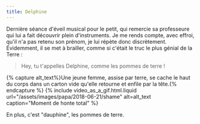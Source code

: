 ```yaml
---
title: Delphine
---
```


Dernière séance d'éveil musical pour le petit, qui remercie sa professeure qui lui a fait découvrir plein d'instruments. Je me rends compte, avec effroi, qu'il n'a pas retenu son prénom, je lui répète donc discrètement. Évidemment, il se met à brailler, comme si c'était le truc le plus génial de la Terre :

> Hey, tu t'appelles Delphine, comme les pommes de terre !

{% capture alt_text%}Une jeune femme, assise par terre, se cache le haut du corps dans un carton vide qu'elle retourne et enfile par la tête.{% endcapture %}
{% include video_as_a_gif.html.liquid
url="/assets/images/papa/2018-06-21/shame"
alt=alt_text
caption="Moment de honte total"
%}

En plus, c'est "dauphine", les pommes de terre.